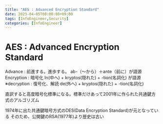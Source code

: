```yaml
---
title: "AES : Advanced Encryption Standard"
date: 2023-04-05T00:00:00+09:00
tags: [InfoEngineer,Security]
categories: [InfoEngineer]
---
```

# AES : Advanced Encryption Standard

Advance : 前進する。進歩する。 ab-（～から）＋ante（前に）が語源  
Encryption : 暗号化 In(中へ) + kryptos(隠れた) + -tion(名詞化) が語源
※decryption : 復号化、解読 de(外へ) + kryptos(隠れた) + -tion(名詞化)

直訳すると高度暗号化標準になる。標準だけあって2001年に作られた共通鍵方式のアルゴリズム

1974年に出た共通鍵暗号方式のDES(Data Encryption Standard)が元となっている
そのため、公開鍵のRSA(1977年)より歴史は古い